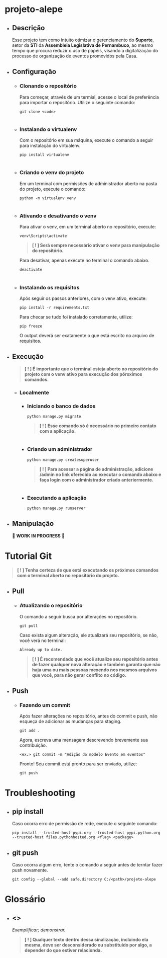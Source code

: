 # projeto-alepe

- ## Descrição

    Esse projeto tem como intuito otimizar o gerenciamento do **Suporte**, setor da **STI** da **Assembleia  Legislativa de Pernambuco**, ao mesmo tempo que procura reduzir o uso de papéis, visando a digitalização do processo de organização de eventos promovidos pela Casa. 

- ## Configuração

    - ### Clonando o repositório

        Para começar, através de um termial, acesse o local de preferência para importar o repositório. Utilize o seguinte comando:

        ```
        git clone <code>
        ``` 

        #

    - ### Instalando o virtualenv

        Com o repositório em sua máquina, execute o comando a seguir para instalação do virtualenv.

        ```
        pip install virtualenv
        ```

        #

    - ### Criando o venv do projeto

        Em um terminal com permissões de administrador aberto na pasta do projeto, execute o comando:

        ```
        python -m virtualenv venv
        ```

        #

    - ### Ativando e desativando o venv

        Para ativar o venv, em um terminal aberto no repositório, execute:
    
        ```
        venv\Scripts\activate
        ```

        > **[ ! ] Será sempre necessário ativar o venv para manipulação do repositório.**

        Para desativar, apenas execute no terminal o comando abaixo.
        ```
        deactivate
        ``` 

        #

    - ### Instalando os requisitos

        Após seguir os passos anteriores, com o venv ativo, execute:

        ```
        pip install -r requirements.txt
        ```

        Para checar se tudo foi instalado corretamente, utilize:

        ```
        pip freeze
        ```

        O output deverá ser exatamente o que está escrito no arquivo de requisitos.

- ## Execução

    >**[ ! ] É importante que o terminal esteja aberto no repositório do projeto com o venv ativo para execução dos póroximos comandos.**

    - ### Localmente

        - ### Iniciando o banco de dados

            ```
            python manage.py migrate
            ```

            >**[ ! ] Esse comando só é necessário no primeiro contato com a aplicação.**

            #

        - ### Criando um administrador

            ```
            python manage.py createsuperuser
            ```

            >**[ ! ] Para acessar a página de administração, adicione /admin no link oferecido ao executar o comando abaixo e faça login com o administrador criado anteriormente.**

            #

        - ### Executando a aplicação

            ```
            python manage.py runserver
            ```

- ## Manipulação

    🚧 **WORK IN PROGRESS** 🚧

# Tutorial Git

> **[ ! ] Tenha certeza de que está executando os próximos comandos com o terminal aberto no repositório do projeto.**

- ## Pull

    - ### Atualizando o repositório 

        O comando a seguir busca por alterações no repositório.

        ```
        git pull
        ```

        Caso exista algum alteração, ele atualizará seu repositório, se não, você verá no terminal:

        ```
        Already up to date.
        ```

        > **[ ! ] É recomendado que você atualize seu repositório antes de fazer qualquer nova alteração e também garanta que não haja uma ou mais pessoas mexendo nos mesmos arquivos que você, para não gerar conflito no código.**

- ## Push

    - ### Fazendo um commit

        Após fazer alterações no repositório, antes do commit e push, não esqueça de adicionar as mudanças para staging.

        ```
        git add .
        ```

        Agora, escreva uma mensagem descrevendo brevemente sua contribuição.

        ```
        <ex.> git commit -m "Adição do modelo Evento em eventos"
        ```

        Pronto! Seu commit está pronto para ser enviado, utilize:

        ```
        git push
        ```

# Troubleshooting

- ## pip install

    Caso ocorra erro de permissão de rede, execute o seguinte comando:

    ```
    pip install --trusted-host pypi.org --trusted-host pypi.python.org --trusted-host files.pythonhosted.org <flag> <package>         
    ```

- ## git push

    Caso ocorra algum erro, tente o comando a seguir antes de terntar fazer push novamente.
        
    ```
    git config --global --add safe.directory C:/<path>/projeto-alepe
    ```

# Glossário


- ## <>

    *Exemplificar; demonstrar.*

    >**[ ! ] Qualquer texto dentro dessa sinalização, incluindo ela mesma, deve ser desconsiderado ou substituído por algo, a depender do que estiver relacionda.**
